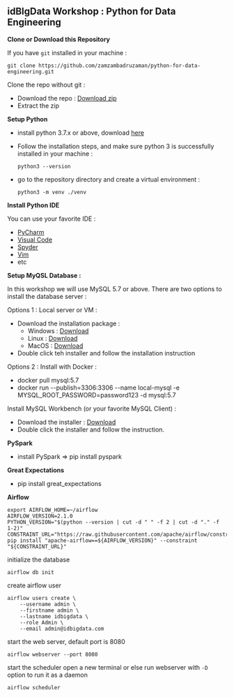 ## **idBIgData Workshop : Python for Data Engineering**

**Clone or Download this Repository**

If you have `git` installed in your machine :

`git clone https://github.com/zamzambadruzaman/python-for-data-engineering.git`

Clone the repo without git :
- Download the repo : [Download zip](https://github.com/zamzambadruzaman/python-for-data-engineering/archive/refs/heads/master.zip)
- Extract the zip

**Setup Python**
- install python 3.7.x or above, download [here](https://www.python.org/downloads/)
- Follow the installation steps, and make sure python 3 is successfully installed in your machine :
  
  `python3 --version`
- go to the repository directory and create a virtual environment :
  
  `python3 -m venv ./venv`
  
**Install Python IDE**

You can use your favorite IDE :
- [PyCharm](https://www.jetbrains.com/edu-products/download/#section=pycharm-edu)
- [Visual Code](https://code.visualstudio.com/Download)
- [Spyder](https://docs.spyder-ide.org/current/installation.html)
- [Vim](https://www.vim.org/download.php)
- etc

**Setup MyQSL Database :**

In this workshop we will use MySQL 5.7 or above.
There are two options to install the database server :

Options 1 : Local server or VM :
- Download the installation package :
  - Windows : [Download](https://dev.mysql.com/downloads/file/?id=502540)
  - Linux : [Download](https://dev.mysql.com/downloads/file/?id=502515)
  - MacOS : [Download](https://dev.mysql.com/downloads/file/?id=505134)
- Double click teh installer and follow the installation instruction

Options 2 : Install with Docker :
- docker pull mysql:5.7
- docker run   --publish=3306:3306 --name local-mysql -e MYSQL_ROOT_PASSWORD=password123 -d mysql:5.7

Install MySQL Workbench (or your favorite MySQL Client) :
- Download the installer : [Download](https://dev.mysql.com/downloads/workbench/)
- Double click the installer and follow the instruction.

**PySpark**
- install PySpark => pip install pyspark

**Great Expectations**
- pip install great_expectations

**Airflow**
```
export AIRFLOW_HOME=~/airflow
AIRFLOW_VERSION=2.1.0
PYTHON_VERSION="$(python --version | cut -d " " -f 2 | cut -d "." -f 1-2)"
CONSTRAINT_URL="https://raw.githubusercontent.com/apache/airflow/constraints-${AIRFLOW_VERSION}/constraints-${PYTHON_VERSION}.txt"
pip install "apache-airflow==${AIRFLOW_VERSION}" --constraint "${CONSTRAINT_URL}"
```

initialize the database

`airflow db init`

create airflow user
``` 
airflow users create \
    --username admin \
    --firstname admin \
    --lastname idbigdata \
    --role Admin \
    --email admin@idbigdata.com
```
start the web server, default port is 8080

`airflow webserver --port 8080`

start the scheduler
open a new terminal or else run webserver with ``-D`` option to run it as a daemon

`airflow scheduler`

